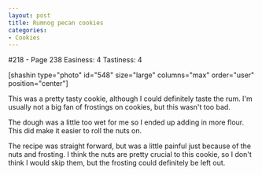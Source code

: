 ```yaml
---
layout: post
title: Rumnog pecan cookies
categories:
- Cookies
---
```


#218 - Page 238
Easiness: 4
Tastiness: 4

[shashin type="photo" id="548" size="large" columns="max" order="user" position="center"]

This was a pretty tasty cookie, although I could definitely taste the rum. I'm usually not a big fan of frostings on cookies, but this wasn't too bad.

The dough was a little too wet for me so I ended up adding in more flour. This did make it easier to roll the nuts on.

The recipe was straight forward, but was a little painful just because of the nuts and frosting. I think the nuts are pretty crucial to this cookie, so I don't think I would skip them, but the frosting could definitely be left out.
